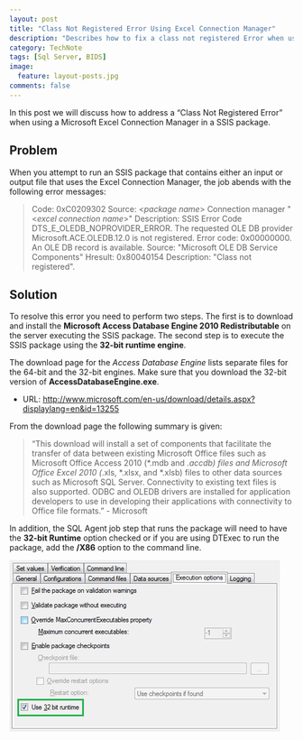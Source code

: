```yaml
---
layout: post
title: "Class Not Registered Error Using Excel Connection Manager"
description: "Describes how to fix a class not registered Error when using a Microsoft Excel Connection Manager in a SSIS package."
category: TechNote
tags: [Sql Server, BIDS]
image: 
  feature: layout-posts.jpg
comments: false 
---
```

In this post we will discuss how to address a “Class Not Registered Error” when using a Microsoft Excel Connection Manager in a SSIS package.

<!-- more -->

## Problem ##

When you attempt to run an SSIS package that contains either an input or output file that uses the Excel Connection Manager, the job abends with the following error messages:

> Code: 0xC0209302 Source: \<*package name*\> Connection manager "\<*excel connection name*\>"    Description: SSIS Error Code DTS\_E\_OLEDB\_NOPROVIDER\_ERROR. The requested OLE DB provider Microsoft.ACE.OLEDB.12.0 is not registered. Error code: 0x00000000.  An OLE DB record is available.  Source: "Microsoft OLE DB Service Components"  Hresult: 0x80040154  Description: "Class not registered". 

## Solution ##

To resolve this error you need to perform two steps. The first is to download and install the **Microsoft Access Database Engine 2010 Redistributable** on the server executing the SSIS package.  The second step is to execute the SSIS package using the **32-bit runtime engine**.

The download page for the *Access Database Engine* lists separate files for the 64-bit and the 32-bit engines. Make sure that you download the 32-bit version of **AccessDatabaseEngine.exe**.

* URL: http://www.microsoft.com/en-us/download/details.aspx?displaylang=en&id=13255

From the download page the following summary is given:

> “This download will install a set of components that facilitate the transfer of data between existing Microsoft Office files such as Microsoft Office Access 2010 (*.mdb and *.accdb) files and Microsoft Office Excel 2010 (*.xls, *.xlsx, and *.xlsb) files to other data sources such as Microsoft SQL Server. Connectivity to existing text files is also supported. ODBC and OLEDB drivers are installed for application developers to use in developing their applications with connectivity to Office file formats.” - Microsoft

In addition, the SQL Agent job step that runs the package will need to have the **32-bit Runtime** option checked or if you are using DTExec to run the package, add the **/X86** option to the command line.

![SSIS 32-bit Runtime GUI Option](/images/posts/ssis-class-not-registered-error-using-excel-connection-manager.png)

